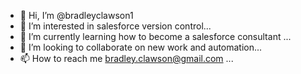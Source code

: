 - 👋 Hi, I’m @bradleyclawson1
- 👀 I’m interested in salesforce version control...
- 🌱 I’m currently learning how to become a salesforce consultant ...
- 💞️ I’m looking to collaborate on new work and automation...
- 📫 How to reach me bradley.clawson@gmail.com ...

<!---
(added from https://sfdclesson.com/2022/07/16/salesforce-devops-center-installation-steps-and-demo/ on 072022
Add IPs to your GitHub organization
If you have restricted access to the GitHub organization assets by configuring an allow list, add the IP addresses for the DevOps Center app.

Check out this link for managing allowed IP addresses for your GitHub organization.

Add these IP addresses to your GitHub organization’s allow list:
52.43.33.118
44.230.180.227
44.225.154.211
100.21.209.24
Add the Salesforce IP address ranges for the org’s region. See Salesforce IP Addresses and Domains to Allow.

bradleyclawson1/bradleyclawson1 is a ✨ special ✨ repository because its `README.md` (this file) appears on your GitHub profile.
You can click the Preview link to take a look at your changes.
--->
